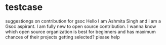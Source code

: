 # testcase
suggestiongs on contribution for gsoc
Hello I am Ashmita Singh and i am a Gsoc aspirant.
I am fully new to open source contribution.
I wanna know which open source organization is best for beginners and has maximum chances of their projects getting selected?
please help
